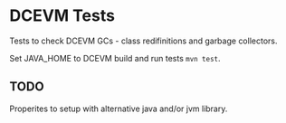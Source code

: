 DCEVM Tests
===========
Tests to check DCEVM GCs - class redifinitions and garbage collectors.

Set JAVA_HOME to DCEVM build and run tests `mvn test`.

TODO
----
Properites to setup with alternative java and/or jvm library. 
